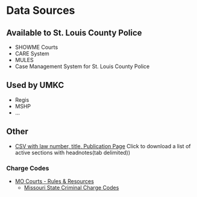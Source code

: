 # Data Sources

## Available to St. Louis County Police

*	SHOWME Courts
*	CARE System
*	MULES
*	Case Management System for St. Louis County Police 

## Used by UMKC

* Regis
* MSHP
* ...

## Other

* [CSV with law number, title, Publication Page](https://revisor.mo.gov/main/Info.aspx)  Click to download a list of active sections with headnotes(tab delimited))

### Charge Codes

* [MO Courts - Rules & Resources](https://www.courts.mo.gov/page.jsp?id=103124)
    * [Missouri State Criminal Charge Codes](https://www.courts.mo.gov/page.jsp?id=270)
    
